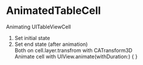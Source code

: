 # AnimatedTableCell
Animating UITableViewCell  
1. Set initial state  
2. Set end state (after animation)  
Both on cell.layer.transfrom with CATransform3D  
Animate cell with UIView.animate(withDuration:) { }  
